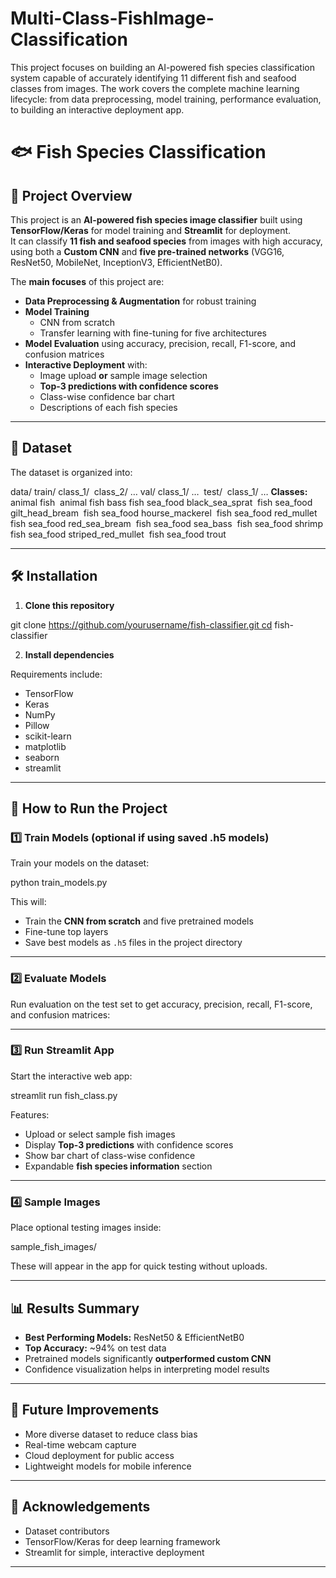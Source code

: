 # Multi-Class-FishImage-Classification
This project focuses on building an AI-powered fish species classification system capable of accurately identifying 11 different fish and seafood classes from images. The work covers the complete machine learning lifecycle: from data preprocessing, model training, performance evaluation, to building an interactive deployment app.
# 🐟 Fish Species Classification

## 📌 Project Overview
This project is an **AI-powered fish species image classifier** built using **TensorFlow/Keras** for model training and **Streamlit** for deployment.  
It can classify **11 fish and seafood species** from images with high accuracy, using both a **Custom CNN** and **five pre-trained networks** (VGG16, ResNet50, MobileNet, InceptionV3, EfficientNetB0).  

The **main focuses** of this project are:
- **Data Preprocessing & Augmentation** for robust training
- **Model Training**
  - CNN from scratch
  - Transfer learning with fine-tuning for five architectures
- **Model Evaluation** using accuracy, precision, recall, F1-score, and confusion matrices
- **Interactive Deployment** with:
  - Image upload **or** sample image selection
  - **Top-3 predictions with confidence scores**
  - Class-wise confidence bar chart
  - Descriptions of each fish species

---

## 📂 Dataset
The dataset is organized into:

data/
train/
class_1/ 
class_2/
…
val/
class_1/
… 
test/ 
class_1/
…
**Classes:**
animal fish 
animal fish bass
fish sea_food black_sea_sprat 
fish sea_food gilt_head_bream 
fish sea_food hourse_mackerel 
fish sea_food red_mullet 
fish sea_food red_sea_bream 
fish sea_food sea_bass 
fish sea_food shrimp 
fish sea_food striped_red_mullet 
fish sea_food trout


---

## 🛠 Installation

1. **Clone this repository**

git clone https://github.com/yourusername/fish-classifier.git cd fish-classifier


2. **Install dependencies**

Requirements include:
- TensorFlow
- Keras
- NumPy
- Pillow
- scikit-learn
- matplotlib
- seaborn
- streamlit

---

## 🚀 How to Run the Project

### **1️⃣ Train Models (optional if using saved .h5 models)**
Train your models on the dataset:

python train_models.py

This will:
- Train the **CNN from scratch** and five pretrained models
- Fine-tune top layers
- Save best models as `.h5` files in the project directory

---

### **2️⃣ Evaluate Models**
Run evaluation on the test set to get accuracy, precision, recall, F1-score, and confusion matrices:


---

### **3️⃣ Run Streamlit App**
Start the interactive web app:

streamlit run fish_class.py

Features:
- Upload or select sample fish images
- Display **Top-3 predictions** with confidence scores
- Show bar chart of class-wise confidence
- Expandable **fish species information** section

---

### **4️⃣ Sample Images**
Place optional testing images inside:

sample_fish_images/

These will appear in the app for quick testing without uploads.

---

## 📊 Results Summary
- **Best Performing Models:** ResNet50 & EfficientNetB0
- **Top Accuracy:** ~94% on test data
- Pretrained models significantly **outperformed custom CNN**
- Confidence visualization helps in interpreting model results

---

## 📌 Future Improvements
- More diverse dataset to reduce class bias
- Real-time webcam capture
- Cloud deployment for public access
- Lightweight models for mobile inference

---

## 🙌 Acknowledgements
- Dataset contributors
- TensorFlow/Keras for deep learning framework
- Streamlit for simple, interactive deployment

---
